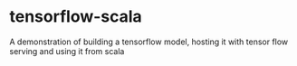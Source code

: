 # tensorflow-scala
A demonstration of building a tensorflow model, hosting it with tensor flow serving and using it from scala
